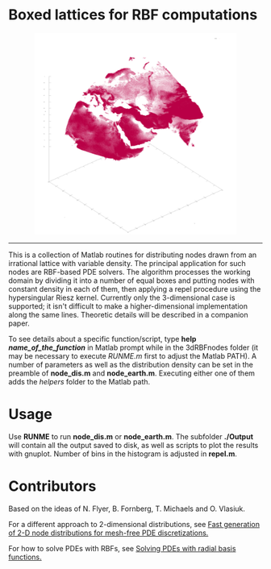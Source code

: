 # Boxed lattices for RBF computations
<p align="center">
<img src="https://raw.githubusercontent.com/OVlasiuk/3dRBFnodes/master/nodes.png" width="400">
</p>

---
This is a collection of Matlab routines for distributing nodes drawn from an irrational lattice with variable density. The principal application for such nodes are RBF-based PDE solvers. The algorithm processes the working domain by dividing it into a number of equal boxes and putting nodes with constant density in each of them, then applying a repel procedure using the hypersingular Riesz kernel. Currently only the 3-dimensional case is supported; it isn't difficult to make a higher-dimensional implementation along the same lines. Theoretic details will be described in a companion paper.

To see details about a specific function/script, type **help _name_of_the_function_** in Matlab prompt while in the 3dRBFnodes folder (it may be necessary to execute *RUNME.m* first to adjust the Matlab PATH).
A number of parameters as well as the distribution density can be set in the preamble of **node_dis.m** and **node_earth.m**. Executing either one of them adds the *helpers* folder to the Matlab path.

# Usage

Use **RUNME** to run **node_dis.m** or **node_earth.m**. The subfolder **./Output** will contain all the output saved to disk, as well as scripts to plot the results with gnuplot. Number of bins in the histogram is adjusted in **repel.m**.

# Contributors

Based on the ideas of N. Flyer, B. Fornberg, T. Michaels and O. Vlasiuk.

For a different approach to 2-dimensional distributions, see
[Fast generation of 2-D node distributions for mesh-free PDE discretizations.](https://doi.org/10.1016/j.camwa.2015.01.009)

For how to solve PDEs with RBFs, see [Solving PDEs with radial basis functions.](https://doi.org/10.1017/S0962492914000130)
